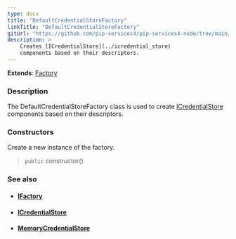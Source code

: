 ```yaml
---
type: docs
title: "DefaultCredentialStoreFactory"
linkTitle: "DefaultCredentialStoreFactory"
gitUrl: "https://github.com/pip-services4/pip-services4-node/tree/main/pip-services4-config-node"
description: >
    Creates [ICredentialStore](../icredential_store)
    components based on their descriptors.
---
```


**Extends**: [Factory](../../../components/build/factory)

### Description

The DefaultCredentialStoreFactory class is used to create [ICredentialStore](../icredential_store) components based on their descriptors.

### Constructors
Create a new instance of the factory.

> `public` constructor()


### See also
- #### [IFactory](../../../components/build/ifactory)
- #### [ICredentialStore](../icredential_store)
- #### [MemoryCredentialStore](../memory_credential_store)
